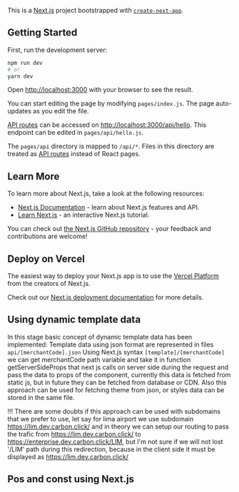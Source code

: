 This is a [Next.js](https://nextjs.org/) project bootstrapped with [`create-next-app`](https://github.com/vercel/next.js/tree/canary/packages/create-next-app).

## Getting Started

First, run the development server:

```bash
npm run dev
# or
yarn dev
```

Open [http://localhost:3000](http://localhost:3000) with your browser to see the result.

You can start editing the page by modifying `pages/index.js`. The page auto-updates as you edit the file.

[API routes](https://nextjs.org/docs/api-routes/introduction) can be accessed on [http://localhost:3000/api/hello](http://localhost:3000/api/hello). This endpoint can be edited in `pages/api/hello.js`.

The `pages/api` directory is mapped to `/api/*`. Files in this directory are treated as [API routes](https://nextjs.org/docs/api-routes/introduction) instead of React pages.

## Learn More

To learn more about Next.js, take a look at the following resources:

- [Next.js Documentation](https://nextjs.org/docs) - learn about Next.js features and API.
- [Learn Next.js](https://nextjs.org/learn) - an interactive Next.js tutorial.

You can check out [the Next.js GitHub repository](https://github.com/vercel/next.js/) - your feedback and contributions are welcome!

## Deploy on Vercel

The easiest way to deploy your Next.js app is to use the [Vercel Platform](https://vercel.com/new?utm_medium=default-template&filter=next.js&utm_source=create-next-app&utm_campaign=create-next-app-readme) from the creators of Next.js.

Check out our [Next.js deployment documentation](https://nextjs.org/docs/deployment) for more details.


## Using dynamic template data
In this stage basic concept of dynamic template data has been implemented:
Template data using json format are represented in files `api/[merchantCode].json`
Using Next.js syntax `[template]/[merchantCode]` we can get merchantCode path variable and take it in 
function getServerSideProps that next js calls on server side during the request and pass the data to props of the 
component, currently this data is fetched from static js, but in future they can be fetched from database or CDN.
Also this approach can be used for fetching theme from json, or styles data can be stored in the same file.

!!! There are some doubts if this approach can be used with subdomains that we prefer to use, 
let say for lima airport we use subdomain https://lim.dev.carbon.click/ and in theory we can setup our routing 
to pass the trafic from https://lim.dev.carbon.click/ to https://enterprise.dev.carbon.click/LIM, but I'm not sure if
we will not lost '/LIM' path during this redirection, because in the client side it must be displayed as https://lim.dev.carbon.click/

## Pos and const using Next.js

